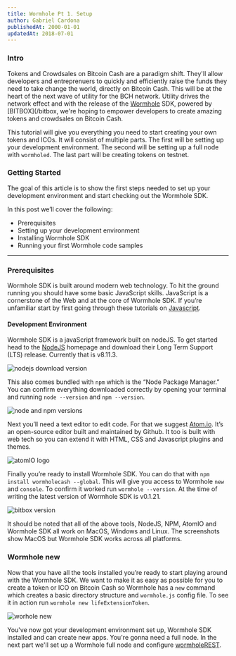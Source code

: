 ```yaml
---
title: Wormhole Pt 1. Setup
author: Gabriel Cardona
publishedAt: 2000-01-01
updatedAt: 2018-07-01
---
```


### Intro

Tokens and Crowdsales on Bitcoin Cash are a paradigm shift. They'll allow developers and entreprenuers to quickly and efficiently raise the funds they need to take change the world, directly on Bitcoin Cash. This will be at the heart of the next wave of utility for the BCH network. Utility drives the network effect and with the release of the [Wormhole](/wormhole) SDK, powered by [BITBOX](/bitbox, we're hoping to empower developers to create amazing tokens and crowdsales on Bitcoin Cash.

This tutorial will give you everything you need to start creating your own tokens and ICOs. It will consist of multiple parts. The first will be setting up your development environment. The second will be setting up a full node with `wormholed`. The last part will be creating tokens on testnet.

### Getting Started

The goal of this article is to show the first steps needed to set up your development environment and start checking out the Wormhole SDK.

In this post we’ll cover the following:

- Prerequisites
- Setting up your development environment
- Installing Wormhole SDK
- Running your first Wormhole code samples

---

### Prerequisites

Wormhole SDK is built around modern web technology. To hit the ground running you should have some basic JavaScript skills. JavaScript is a cornerstone of the Web and at the core of Wormhole SDK. If you’re unfamiliar start by first going through these tutorials on [Javascript](https://www.w3schools.com/jS/default.asp).

#### Development Environment

Wormhole SDK is a javaScript framework built on nodeJS. To get started head to the [NodeJS](https://nodejs.org/en/) homepage and download their Long Term Support (LTS) release. Currently that is v8.11.3.

![nodejs download version](/images/node-version.png)

This also comes bundled with `npm` which is the “Node Package Manager.” You can confirm everything downloaded correctly by opening your terminal and running `node --version` and `npm --version`.

![node and npm versions](/images/npm-version.png)

Next you’ll need a text editor to edit code. For that we suggest [Atom.io](http://atom.io/). It’s an open-source editor built and maintained by Github. It too is built with web tech so you can extend it with HTML, CSS and Javascript plugins and themes.

![atomIO logo](/images/atomio.png)

Finally you’re ready to install Wormhole SDK. You can do that with `npm install wormholecash --global`. This will give you access to Wormhole `new` and `console`. To confirm it worked run `wormhole --version`. At the time of writing the latest version of Wormhole SDK is v0.1.21.

![bitbox version](/images/wormhole-version.png)

It should be noted that all of the above tools, NodeJS, NPM, AtomIO and Wormhole SDK all work on MacOS, Windows and Linux. The screenshots show MacOS but Wormhole SDK works across all platforms.

### Wormhole new

Now that you have all the tools installed you’re ready to start playing around with the Wormhole SDK. We want to make it as easy as possible for you to create a token or ICO on Bitcoin Cash so Wormhole has a `new` command which creates a basic directory structure and `wormhole.js` config file. To see it in action run `wormhole new lifeExtensionToken`.

![worhole new](./images/wormhole-new.png)

You've now got your development environment set up, Wormhole SDK installed and can create new apps. You're gonna need a full node. In the next part we'll set up a Wormhole full node and configure [wormholeREST](https://github.com/Bitcoin-com/wormholerest.bitcoin.com).
